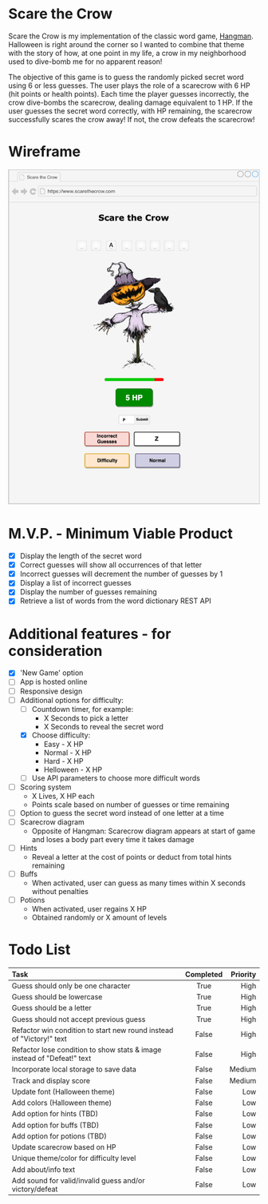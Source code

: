 # Scare the Crow

Scare the Crow is my implementation of the classic word game, [Hangman](<https://en.wikipedia.org/wiki/Hangman_(game)>). Halloween is right around the corner so I wanted to combine that theme with the story of how, at one point in my life, a crow in my neighborhood used to dive-bomb me for no apparent reason!

The objective of this game is to guess the randomly picked secret word using 6 or less guesses. The user plays the role of a scarecrow with 6 HP (hit points or health points). Each time the player guesses incorrectly, the crow dive-bombs the scarecrow, dealing damage equivalent to 1 HP. If the user guesses the secret word correctly, with HP remaining, the scarecrow successfully scares the crow away! If not, the crow defeats the scarecrow!

# Wireframe

![Scare the Crow](scare-the-crow.png)

# M.V.P. - Minimum Viable Product

- [x] Display the length of the secret word
- [x] Correct guesses will show all occurrences of that letter
- [x] Incorrect guesses will decrement the number of guesses by 1
- [x] Display a list of incorrect guesses
- [x] Display the number of guesses remaining
- [x] Retrieve a list of words from the word dictionary REST API

# Additional features - for consideration

- [x] 'New Game' option
- [ ] App is hosted online
- [ ] Responsive design
- [ ] Additional options for difficulty:
  - [ ] Countdown timer, for example:
    - X Seconds to pick a letter
    - X Seconds to reveal the secret word
  - [x] Choose difficulty:
    - Easy - X HP
    - Normal - X HP
    - Hard - X HP
    - Helloween - X HP
  - [ ] Use API parameters to choose more difficult words
- [ ] Scoring system
  - X Lives, X HP each
  - Points scale based on number of guesses or time remaining
- [ ] Option to guess the secret word instead of one letter at a time
- [ ] Scarecrow diagram
  - Opposite of Hangman: Scarecrow diagram appears at start of game and loses a body part every time it takes damage
- [ ] Hints
  - Reveal a letter at the cost of points or deduct from total hints remaining
- [ ] Buffs
  - When activated, user can guess as many times within X seconds without penalties
- [ ] Potions
  - When activated, user regains X HP
  - Obtained randomly or X amount of levels

# Todo List

| Task                                                                    | Completed | Priority |
| :---------------------------------------------------------------------- | :-------: | -------: |
| Guess should only be one character                                      |   True    |     High |
| Guess should be lowercase                                               |   True    |     High |
| Guess should be a letter                                                |   True    |     High |
| Guess should not accept previous guess                                  |   True    |     High |
| Refactor win condition to start new round instead of "Victory!" text    |   False   |     High |
| Refactor lose condition to show stats & image instead of "Defeat!" text |   False   |     High |
| Incorporate local storage to save data                                  |   False   |   Medium |
| Track and display score                                                 |   False   |   Medium |
| Update font (Halloween theme)                                           |   False   |      Low |
| Add colors (Halloween theme)                                            |   False   |      Low |
| Add option for hints (TBD)                                              |   False   |      Low |
| Add option for buffs (TBD)                                              |   False   |      Low |
| Add option for potions (TBD)                                            |   False   |      Low |
| Update scarecrow based on HP                                            |   False   |      Low |
| Unique theme/color for difficulty level                                 |   False   |      Low |
| Add about/info text                                                     |   False   |      Low |
| Add sound for valid/invalid guess and/or victory/defeat                 |   False   |      Low |
